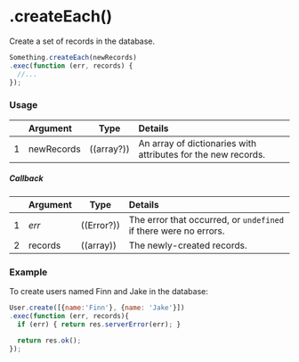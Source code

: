 # .createEach()

Create a set of records in the database.

```javascript
Something.createEach(newRecords)
.exec(function (err, records) {
  //...
});
```

### Usage

|   |     Argument        | Type                                         | Details                            |
|---|:--------------------|----------------------------------------------|:-----------------------------------|
| 1 |  newRecords    | ((array?))                                   | An array of dictionaries with attributes for the new records.

##### Callback

|   |     Argument        | Type                | Details |
|---|:--------------------|---------------------|:---------------------------------------------------------------------------------|
| 1 |    _err_            | ((Error?))          | The error that occurred, or `undefined` if there were no errors.
| 2 |    records          | ((array))          | The newly-created records.



### Example

To create users named Finn and Jake in the database:
```javascript
User.create([{name:'Finn'}, {name: 'Jake'}])
.exec(function (err, records){
  if (err) { return res.serverError(err); }

  return res.ok();
});
```


<docmeta name="displayName" value=".createEach()">
<docmeta name="pageType" value="method">
